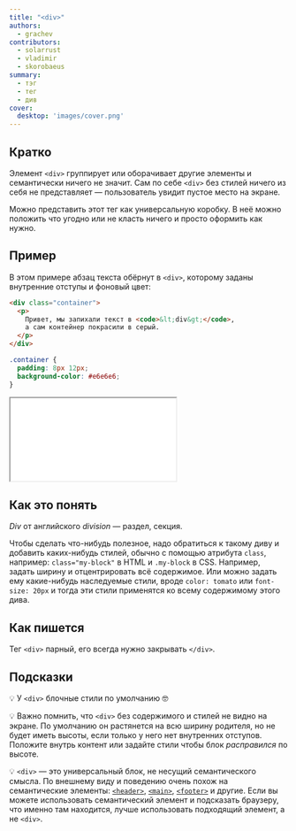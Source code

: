 ```yaml
---
title: "<div>"
authors:
  - grachev
contributors:
  - solarrust
  - vladimir
  - skorobaeus
summary:
  - тэг
  - тег
  - див
cover:
  desktop: 'images/cover.png'
---
```


## Кратко

Элемент `<div>` группирует или оборачивает другие элементы и семантически ничего не значит. Сам по себе `<div>` без стилей ничего из себя не представляет — пользователь увидит пустое место на экране.

Можно представить этот тег как универсальную коробку. В неё можно положить что угодно или не класть ничего и просто оформить как нужно.

## Пример

В этом примере абзац текста обёрнут в `<div>`, которому заданы внутренние отступы и фоновый цвет:

```html
<div class="container">
  <p>
    Привет, мы запихали текст в <code>&lt;div&gt;</code>,
    а сам контейнер покрасили в серый.
  </p>
</div>
```

```css
.container {
  padding: 8px 12px;
  background-color: #e6e6e6;
}
```

<iframe title="Див с фоном" src="demos/div.html"></iframe>

## Как это понять

_Div_ от английского _division_ — раздел, секция.

Чтобы сделать что-нибудь полезное, надо обратиться к такому диву и добавить каких-нибудь стилей, обычно с помощью атрибута `class`, например: `class="my-block"` в HTML и `.my-block` в CSS. Например, задать ширину и отцентрировать всё содержимое. Или можно задать ему какие-нибудь наследуемые стили, вроде `color: tomato` или `font-size: 20px` и тогда эти стили применятся ко всему содержимому этого дива.

## Как пишется

Тег `<div>` парный, его всегда нужно закрывать `</div>`.

## Подсказки

💡 У `<div>` блочные стили по умолчанию 🤓

💡 Важно помнить, что `<div>` без содержимого и стилей не видно на экране. По умолчанию он растянется на всю ширину родителя, но не будет иметь высоты, если только у него нет внутренних отступов. Положите внутрь контент или задайте стили чтобы блок _расправился_ по высоте.

💡 `<div>` — это универсальный блок, не несущий семантического смысла. По внешнему виду и поведению очень похож на семантические элементы: [`<header>`](/html/doka/header), [`<main>`](/html/doka/main), [`<footer>`](/html/footer) и другие. Если вы можете использовать семантический элемент и подсказать браузеру, что именно там находится, лучше использовать подходящий элемент, а не `<div>`.
